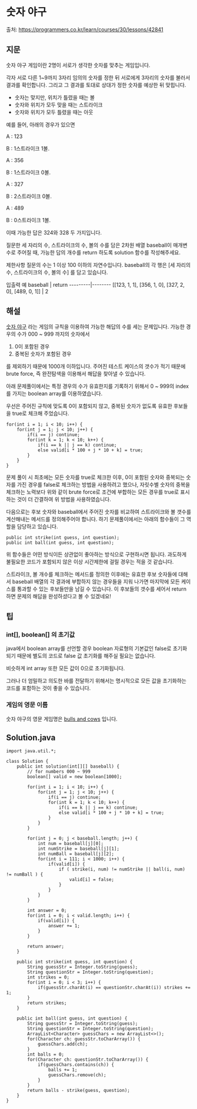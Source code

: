 # 숫자 야구

출처: https://programmers.co.kr/learn/courses/30/lessons/42841

## 지문

숫자 야구 게임이란 2명이 서로가 생각한 숫자를 맞추는 게임입니다.

각자 서로 다른 1~9까지 3자리 임의의 숫자를 정한 뒤 서로에게 3자리의 숫자를 불러서 결과를 확인합니다. 그리고 그 결과를 토대로 상대가 정한 숫자를 예상한 뒤 맞힙니다.

* 숫자는 맞지만, 위치가 틀렸을 때는 볼
* 숫자와 위치가 모두 맞을 때는 스트라이크
* 숫자와 위치가 모두 틀렸을 때는 아웃

예를 들어, 아래의 경우가 있으면

A : 123

B : 1스트라이크 1볼.

A : 356

B : 1스트라이크 0볼.

A : 327

B : 2스트라이크 0볼.

A : 489

B : 0스트라이크 1볼.

이때 가능한 답은 324와 328 두 가지입니다.

질문한 세 자리의 수, 스트라이크의 수, 볼의 수를 담은 2차원 배열 baseball이 매개변수로 주어질 때, 가능한 답의 개수를 return 하도록 solution 함수를 작성해주세요.

제한사항
질문의 수는 1 이상 100 이하의 자연수입니다.
baseball의 각 행은 [세 자리의 수, 스트라이크의 수, 볼의 수] 를 담고 있습니다.

입출력 예
baseball | return
---------|--------
[[123, 1, 1], [356, 1, 0], [327, 2, 0], [489, 0, 1]] | 2

## 해설

[숫자 야구](https://scratch.mit.edu/projects/131352991/) 라는 게임의 규칙을 이용하여 가능한 해답의 수를 세는 문제입니다. 가능한 경우의 수가 000 ~ 999 까지의 숫자에서

1. 0이 포함된 경우
2. 중복된 숫자가 포함된 경우

를 제외하기 때문에 1000개 이하입니다. 주어진 테스트 케이스의 갯수가 적기 때문에 brute force, 즉 완전탐색을 이용해서 해답을 찾아낼 수 있습니다.

아래 문제풀이에서는 특정 경우의 수가 유효한지를 기록하기 위해서 0 ~ 999의 index를 가지는 boolean array를 이용하였습니다.

우선은 주어진 규칙에 맞도록 0이 포함되지 않고, 중복된 숫자가 없도록 유효한 후보들을 true로 체크해 주었습니다.

~~~
for(int i = 1; i < 10; i++) {
    for(int j = 1; j < 10; j++) {
        if(i == j) continue;
        for(int k = 1; k < 10; k++) {
            if(i == k || j == k) continue;
            else valid[i * 100 + j * 10 + k] = true;
        }
    }
}
~~~

문제 풀이 시 최초에는 모든 숫자를 true로 체크한 이후, 0이 포함된 숫자와 중복되는 숫자를 가진 경우를 false로 체크하는 방법을 사용하려고 했으나, 자릿수별 숫자의 중복을 체크하는 노력보다 위와 같이 brute force로 조건에 부합하는 모든 경우를 true로 표시하는 것이 더 간결하여 위 방법을 사용하였습니다.

다음으로는 후보 숫자와 baseball에서 주어진 숫자를 비교하여 스트라이크와 볼 갯수를 계산해내는 메서드를 정의해주어야 합니다. 하기 문제풀이에서는 아래의 함수들이 그 역할을 담당하고 있습니다.

~~~
public int strike(int guess, int question);
public int ball(int guess, int question);
~~~

위 함수들은 어떤 방식이든 상관없이 좋아하는 방식으로 구현하시면 됩니다. 과도하게 불필요한 코드가 포함되지 않은 이상 시간제한에 걸릴 경우는 적을 것 같습니다.

스트라이크, 볼 개수를 체크하는 메서드를 정의한 이후에는 유효한 후보 숫자들에 대해서 baseball 배열의 각 결과에 부합하지 않는 경우들을 지워 나가면 마지막에 모든 케이스를 통과할 수 있는 후보들만을 남길 수 있습니다. 이 후보들의 갯수를 세어서 return 하면 문제의 해답을 완성하셨다고 볼 수 있겠네요!

## 팁

### int[], boolean[] 의 초기값

java에서 boolean array를 선언할 경우 boolean 자료형의 기본값인 false로 초기화되기 때문에 별도의 코드로 false 값 초기화를 해주실 필요는 없습니다.

비슷하게 int array 또한 모든 값이 0으로 초기화됩니다.

그러나 더 엄밀하고 의도한 바를 전달하기 위해서는 명시적으로 모든 값을 초기화하는 코드를 포함하는 것이 좋을 수 있습니다.

### 게임의 영문 이름
숫자 야구의 영문 게임명은 [bulls and cows](https://en.wikipedia.org/wiki/Bulls_and_Cows) 입니다.

## Solution.java
~~~
import java.util.*;

class Solution {
    public int solution(int[][] baseball) {
        // for numbers 000 ~ 999
        boolean[] valid = new boolean[1000];

        for(int i = 1; i < 10; i++) {
            for(int j = 1; j < 10; j++) {
                if(i == j) continue;
                for(int k = 1; k < 10; k++) {
                    if(i == k || j == k) continue;
                    else valid[i * 100 + j * 10 + k] = true;
                }
            }
        }

        for(int j = 0; j < baseball.length; j++) {
            int num = baseball[j][0];
            int numStrike = baseball[j][1];
            int numBall = baseball[j][2];
            for(int i = 111; i < 1000; i++) {
                if(valid[i]) {
                    if ( strike(i, num) != numStrike || ball(i, num) != numBall ) {
                        valid[i] = false;
                    }
                }
            }
        }

        int answer = 0;
        for(int i = 0; i < valid.length; i++) {
            if(valid[i]) {
                answer += 1;
            }
        }

        return answer;
    }

    public int strike(int guess, int question) {
        String guessStr = Integer.toString(guess);
        String questionStr = Integer.toString(question);
        int strikes = 0;
        for(int i = 0; i < 3; i++) {
            if(guessStr.charAt(i) == questionStr.charAt(i)) strikes += 1;
        }
        return strikes;
    }

    public int ball(int guess, int question) {
        String guessStr = Integer.toString(guess);
        String questionStr = Integer.toString(question);
        ArrayList<Character> guessChars = new ArrayList<>();
        for(Character ch: guessStr.toCharArray()) {
            guessChars.add(ch);
        }
        int balls = 0;
        for(Character ch: questionStr.toCharArray()) {
            if(guessChars.contains(ch)) {
                balls += 1;
                guessChars.remove(ch);
            }
        }
        return balls - strike(guess, question);
    }
}
~~~
